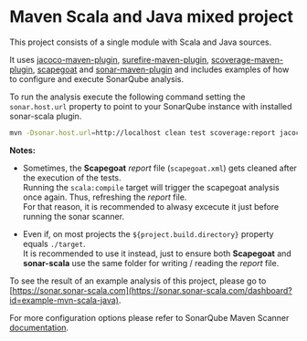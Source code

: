 Maven Scala and Java mixed project
===

This project consists of a single module with Scala and Java sources.

It uses [jacoco-maven-plugin](https://github.com/jacoco/jacoco/tree/master/jacoco-maven-plugin), [surefire-maven-plugin](https://maven.apache.org/surefire/index.html), [scoverage-maven-plugin](https://github.com/scoverage/scoverage-maven-plugin), [scapegoat](https://github.com/sksamuel/scapegoat#maven) and [sonar-maven-plugin](https://github.com/SonarSource/sonar-scanner-maven) and includes examples of how to configure and execute SonarQube analysis.

To run the analysis execute the following command setting the `sonar.host.url` property to point to your SonarQube instance with installed sonar-scala plugin.

```bash
mvn -Dsonar.host.url=http://localhost clean test scoverage:report jacoco:report scala:compile sonar:sonar
```

**Notes:**

+ Sometimes, the **Scapegoat** _report_ file (`scapegoat.xml`) gets cleaned after the execution of the tests.  
  Running the `scala:compile` target will trigger the scapegoat analysis once again. Thus, refreshing the _report_ file.  
  For that reason, it is recommended to alwasy excecute it just before running the sonar scanner.

+ Even if, on most projects the `${project.build.directory}` property equals `./target`.  
  It is recommended to use it instead, just to ensure both **Scapegoat** and **sonar-scala** use the same folder for writing / reading the _report_ file.

To see the result of an example analysis of this project, please go to [https://sonar.sonar-scala.com](https://sonar.sonar-scala.com/dashboard?id=example-mvn-scala-java).

For more configuration options please refer to SonarQube Maven Scanner [documentation](https://docs.sonarqube.org/display/SCAN/Analyzing+with+SonarQube+Scanner+for+Maven).
